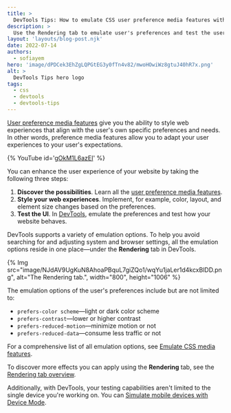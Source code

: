```yaml
---
title: >
  DevTools Tips: How to emulate CSS user preference media features with DevTools
description: >
  Use the Rendering tab to emulate user's preferences and test the user-adaptive behavior of your website.
layout: 'layouts/blog-post.njk'
date: 2022-07-14
authors:
  - sofiayem
hero: 'image/dPDCek3EhZgLQPGtEG3y0fTn4v82/mwoHOwiWz8gtuJ40hR7x.png'
alt: >
  DevTools Tips hero logo
tags:
  - css
  - devtools
  - devtools-tips
---
```


[User preference media features](https://web.dev/new-responsive/#responsive-to-the-user) give you the ability to style web experiences that align with the user's own specific preferences and needs. In other words, preference media features allow you to adapt your user experiences to your user's expectations.

{% YouTube id='[gOkM1L6azEI](https://youtu.be/gOkM1L6azEI)' %}

You can enhance the user experience of your website by taking the following three steps:

1. **Discover the possibilities**. Learn all the [user preference media features](https://developer.mozilla.org/docs/Web/CSS/@media#media_features).
1. **Style your web experiences**. Implement, for example, color, layout, and element size changes based on the preferences.
1. **Test the UI**. In [DevTools](/docs/devtools/), emulate the preferences and test how your website behaves.

DevTools supports a variety of emulation options. To help you avoid searching for and adjusting system and browser settings, all the emulation options reside in one place—under the **Rendering** tab in DevTools.

{% Img src="image/NJdAV9UgKuN8AhoaPBquL7giZQo1/wqYu1jaLer1d4kcxBlDD.png", alt="The Rendering tab.", width="800", height="1006" %}

The emulation options of the user's preferences include but are not limited to:

- `prefers-color scheme`—light or dark color scheme
- `prefers-contrast`—lower or higher contrast
- `prefers-reduced-motion`—minimize motion or not
- `prefers-reduced-data`—consume less traffic or not

For a comprehensive list of all emulation options, see [Emulate CSS media features](/docs/devtools/rendering/emulate-css/).

To discover more effects you can apply using the **Rendering** tab, see the [Rendering tab overview](/docs/devtools/rendering/).

Additionally, with DevTools, your testing capabilities aren't limited to the single device you're working on. You can [Simulate mobile devices with Device Mode](/docs/devtools/device-mode/).
